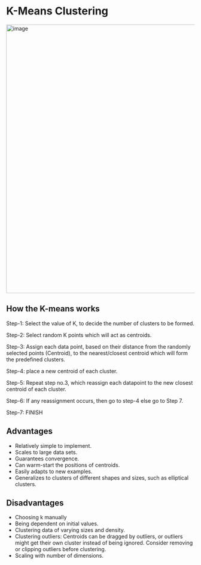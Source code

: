# K-Means Clustering
<img width="715" alt="image" src="https://user-images.githubusercontent.com/119746917/205459851-ce10ec06-ed5e-4e95-8dfb-6f8d0cb7357e.png">

## How the K-means works
Step-1: Select the value of K, to decide the number of clusters to be formed.

Step-2: Select random K points which will act as centroids.

Step-3: Assign each data point, based on their distance from the randomly selected points (Centroid), to the nearest/closest centroid which will form the predefined clusters.

Step-4: place a new centroid of each cluster.

Step-5: Repeat step no.3, which reassign each datapoint to the new closest centroid of each cluster.

Step-6: If any reassignment occurs, then go to step-4 else go to Step 7.

Step-7: FINISH

## Advantages
* Relatively simple to implement.
* Scales to large data sets.
* Guarantees convergence.
* Can warm-start the positions of centroids.
* Easily adapts to new examples.
* Generalizes to clusters of different shapes and sizes, such as elliptical clusters.

## Disadvantages
* Choosing k manually
* Being dependent on initial values.
* Clustering data of varying sizes and density.
* Clustering outliers:
Centroids can be dragged by outliers, or outliers might get their own cluster instead of being ignored. 
Consider removing or clipping outliers before clustering.
* Scaling with number of dimensions.



